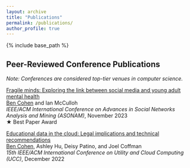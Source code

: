 ```yaml
---
layout: archive
title: "Publications"
permalink: /publications/
author_profile: true
---
```


{% include base_path %}

<h2>Peer-Reviewed Conference Publications</h2>

<p><i>Note: Conferences are considered top-tier venues in computer science.</i></p>

<p><a href="/files/asonam_23.pdf">Fragile minds: Exploring the link between social media and young adult mental health</a><br />
  <u>Ben Cohen</u> and Ian McCulloh<br />
  <i>IEEE/ACM International Conference on Advances in Social Networks Analysis and Mining (ASONAM)</i>, November 2023<br />
  ★ Best Paper Award
</p>

<p><a href="/files/ucc_22.pdf">Educational data in the cloud: Legal implications and technical recommendations</a><br />
  <u>Ben Cohen</u>, Ashley Hu, Deisy Patino, and Joel Coffman<br />
  <i>15th IEEE/ACM International Conference on Utility and Cloud Computing (UCC)</i>, December 2022
</p>
